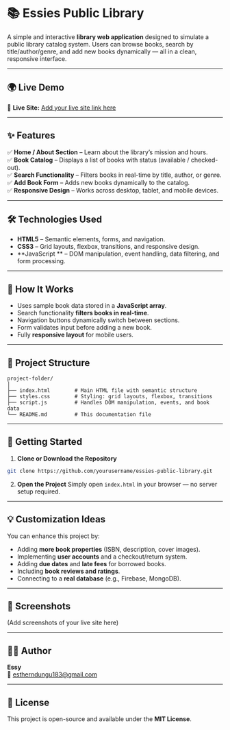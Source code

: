 # 📚 Essies Public Library

A simple and interactive **library web application** designed to simulate a public library catalog system. Users can browse books, search by title/author/genre, and add new books dynamically — all in a clean, responsive interface.

---

## 🌍 Live Demo

🔗 **Live Site:** [Add your live site link here](https://your-live-site-link.com)

---

## ✨ Features

✅ **Home / About Section** – Learn about the library’s mission and hours.  
✅ **Book Catalog** – Displays a list of books with status (available / checked-out).  
✅ **Search Functionality** – Filters books in real-time by title, author, or genre.  
✅ **Add Book Form** – Adds new books dynamically to the catalog.  
✅ **Responsive Design** – Works across desktop, tablet, and mobile devices.

---

## 🛠️ Technologies Used

- **HTML5** – Semantic elements, forms, and navigation.
- **CSS3** – Grid layouts, flexbox, transitions, and responsive design.
- **JavaScript ** – DOM manipulation, event handling, data filtering, and form processing.

---

## 🧩 How It Works

- Uses sample book data stored in a **JavaScript array**.
- Search functionality **filters books in real-time**.
- Navigation buttons dynamically switch between sections.
- Form validates input before adding a new book.
- Fully **responsive layout** for mobile users.

---

## 📂 Project Structure

```
project-folder/
│
├── index.html        # Main HTML file with semantic structure
├── styles.css        # Styling: grid layouts, flexbox, transitions
├── script.js         # Handles DOM manipulation, events, and book data
└── README.md         # This documentation file
```

---

## 🚀 Getting Started

1. **Clone or Download the Repository**
```bash
git clone https://github.com/yourusername/essies-public-library.git
```

2. **Open the Project**
Simply open `index.html` in your browser — no server setup required.

---

## 💡 Customization Ideas

You can enhance this project by:

- Adding **more book properties** (ISBN, description, cover images).
- Implementing **user accounts** and a checkout/return system.
- Adding **due dates** and **late fees** for borrowed books.
- Including **book reviews and ratings**.
- Connecting to a **real database** (e.g., Firebase, MongoDB).

---

## 📸 Screenshots

(Add screenshots of your live site here)

---

## 👩‍💻 Author

**Essy**  
📧 estherndungu183@gmail.com

---

## 📜 License

This project is open-source and available under the **MIT License**.

